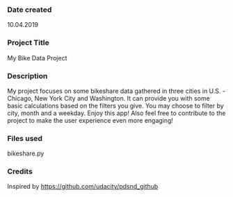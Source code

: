 ### Date created
10.04.2019

### Project Title
My Bike Data Project

### Description
My project focuses on some bikeshare data gathered in three cities in U.S. - Chicago, New York City and Washington.
It can provide you with some basic calculations based on the filters you give. You may choose to filter by city, month and a weekday.
Enjoy this app! Also feel free to contribute to the project to make the user experience even more engaging!

### Files used
bikeshare.py

### Credits
Inspired by https://github.com/udacity/pdsnd_github

